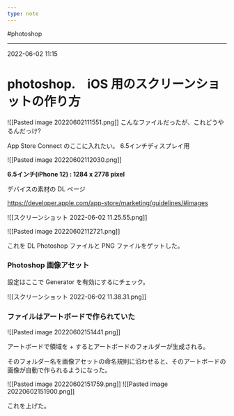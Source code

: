 ```yaml
---
type: note
---
```


#photoshop 

---
2022-06-02  11:15

# photoshop.　iOS 用のスクリーンショットの作り方

![[Pasted image 20220602111551.png]]
こんなファイルだったが、これどうやるんだっけ?

App Store Connect のここに入れたい。
6.5インチディスプレイ用

![[Pasted image 20220602112030.png]]


**6.5インチ(iPhone 12) : 1284 x 2778 pixel**

デバイスの素材の DL ページ

https://developer.apple.com/app-store/marketing/guidelines/#images

![[スクリーンショット 2022-06-02 11.25.55.png]]

![[Pasted image 20220602112721.png]]

これを DL Photoshop ファイルと PNG ファイルをゲットした。

### Photoshop 画像アセット
設定はここで Generator を有効にするにチェック。

![[スクリーンショット 2022-06-02 11.38.31.png]]


### ファイルはアートボードで作られていた
![[Pasted image 20220602151441.png]]

アートボードで領域を + するとアートボードのフォルダーが生成される。

そのフォルダー名を画像アセットの命名規則に沿わせると、そのアートボードの画像が自動で作られるようになった。

![[Pasted image 20220602151759.png]]
![[Pasted image 20220602151900.png]]

これを上げた。

